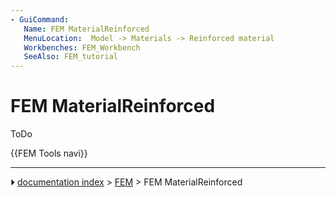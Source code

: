 ```yaml
---
- GuiCommand:
   Name: FEM MaterialReinforced
   MenuLocation:  Model -> Materials -> Reinforced material 
   Workbenches: FEM_Workbench
   SeeAlso: FEM_tutorial
---
```


# FEM MaterialReinforced

ToDo




 {{FEM Tools navi}}



---
⏵ [documentation index](../README.md) > [FEM](Category_FEM.md) > FEM MaterialReinforced
